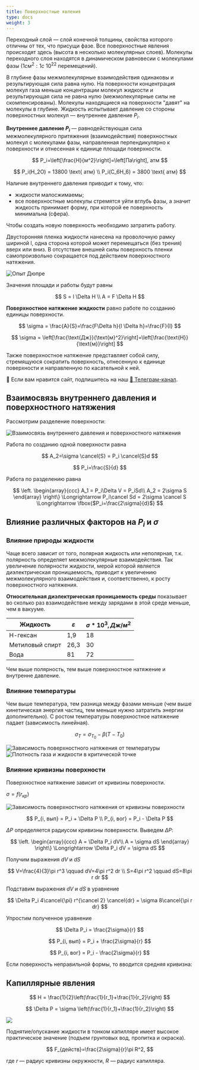 ```yaml
---
title: Поверхностные явления
type: docs
weight: 3
---
```


Переходный слой — слой конечной толщины, свойства которого отличны от тех, что присущи фазе. Все поверхностные явления происходят здесь (высота в несколько молекулярных слоев). Молекулы переходного слоя находятся в динамическом равновесии с молекулами фазы ($1 см^2: 1 с ~ 10^{22}$ перемещений).

В глубине фазы межмолекулярные взаимодействия одинаковы и результирующая сила равна нулю. На поверхности концентрация молекул газа меньше концентрации молекул жидкости и результирующая сила не равна нулю (межмолекулярные силы не скомпенсированы). Молекулы находящиеся на поверхности "давят" на молекулы в глубине. Жидкость испытывает давление со стороны поверхностных молекул — внутреннее давление $P_i$.

**Внутреннее давление $P_i$** — равнодействующая сила межмолекулярного притяжения (взаимодействия) поверхностных молекул с молекулами фазы, направленная перпендикулярно к поверхности и отнесенная к единице площади поверхности.

$$
P_i=\left[\frac{Н}{м^2}\right]=\left[Па\right], атм
$$

$$
P_i(H_2O) = 13800 \text{ атм} \\
P_i(C_6H_6) = 3800 \text{ атм}
$$

Наличие внутреннего давления приводит к тому, что:

* жидкости малосжимаемы;
* все поверхностные молекулы стремятся уйти вглубь фазы, а значит жидкость принимает форму, при которой ее поверхность минимальна (сфера).

Чтобы создать новую поверхность необходимо затратить работу.

Двусторонняя пленка жидкости нанесена на проволочную рамку шириной l, одна сторона которой может перемещаться (без трения) вверх или вниз. В отсутствие внешней силы поверхность пленки самопроизвольно сокращается под действием поверхностного натяжения.

![Опыт Дюпре](images/poverkhnostnye-yavleniya/surface_clip_image001_0000.png)

Значения площади и работы будут равны

$$
S = l \Delta H \\
A = F \Delta H
$$

**Поверхностное натяжение жидкости** равно работе по созданию единицы поверхности.

$$
\sigma = \frac{A}{S}=\frac{F\Delta h}{l \Delta h}=\frac{F}{l}
$$

$$
\sigma = \left[\frac{\text{Дж}}{\text{м}^2}\right]=\left[\frac{\text{Н}}{\text{м}}\right]
$$

Также поверхностное натяжение представляет собой силу, стремящуюся сократить поверхность, отнесенную к единице поверхности и направленную по касательной к ней.


<div class="pagination-nav__link">🙏 Если вам нравится сайт, подпишитесь на наш <a href="https://t.me/+JfpTv9CJlwQ0MThi">🔗 Телеграм-канал</a>.</div>

## Взаимосвязь внутреннего давления и поверхностного натяжения

Рассмотрим разделение поверхности:

![Взаимосвязь внутреннего давления и поверхностного натяжения](images/poverkhnostnye-yavleniya/surface_clip_image001_0002.png)

Работа по созданию одной поверхности равна

$$
A_2=\sigma \cancel{S} = P_i \cancel{S}d
$$

$$
P_i=\frac{S}{d}
$$

Работа по разделению равна

$$
\left.
    \begin{array}{ccc}
        A_1 = P_i\Delta V = P_iSd\\
        A_2 = 2\sigma S
    \end{array}
\right\} \Longrightarrow P_i\cancel Sd = 2\sigma \cancel S \Longrightarrow 	
\fbox{$P_i=\frac{2\sigma}{d}$}
$$

## Влияние различных факторов на $P_i$ и $σ$

### Влияние природы жидкости

Чаще всего зависит от того, полярная жидкость или неполярная, т.к. полярность определяет межмолекулярные взаимодействия. Так увеличение полярности жидкости, мерой которой является диэлектрическая проницаемость, приводит к увеличению межмолекулярного взаимодействия и, соответственно, к росту поверхностного натяжения.

**Относительная диэлектрическая проницаемость среды** показывает во сколько раз взаимодействие между зарядами в этой среде меньше, чем в вакууме.

| **Жидкость**    | **$ε$** | **$σ*10^3, Дж/м^2$** |
| --------------- | ------- | -------------------- |
| Н-гексан        | 1,9     | 18                   |
| Метиловый спирт | 26,3    | 30                   |
| Вода            | 81      | 72                   |

Чем выше полярность, тем выше поверхностное натяжение и внутренне давление.

### Влияние температуры

Чем выше температура, тем разница между фазами меньше (чем выше кинетическая энергия частиц, тем меньше нужно затратить энергии  дополнительно). С ростом температуры поверхностное натяжение падает (зависимость линейная).

$$
\sigma_T=\sigma_{T_0}-\beta(T-T_0)
$$

![Зависимость поверхностного натяжения от температуры](images/poverkhnostnye-yavleniya/surface_clip_image001_0007.png) ![Плотность газа и жидкости в критической точке](images/poverkhnostnye-yavleniya/surface_clip_image001_0008.png)

### Влияние кривизны поверхности

Поверхностное натяжение зависит от кривизны поверхности.

$σ = f (r_{кр})$

![Зависимость поверхностного натяжения от кривизны поверхности](images/poverkhnostnye-yavleniya/surface_clip_image001_0009.png)

$$
P_{i, вып} = P_i + \Delta P \\
P_{i, вог} = P_i - \Delta P
$$

$\Delta P$ определяется радиусом кривизны поверхности. Выведем $\Delta P$:

$$
\left.
    \begin{array}{ccc}
        A = \Delta P_i dV\\
        A = \sigma dS
    \end{array}
\right\} \Longrightarrow \Delta P_i dV = \sigma dS
$$

Получим выражения $dV$ и $dS$

$$
V=\frac{4}{3}\pi r^3 \qquad dV=4\pi r^2 dr \\
S=4\pi r^2 \qquad dS=8\pi r dr
$$

Подставим выражения $dV$ и $dS$ в уравнение

$$
\Delta P_i 4\cancel{\pi} r^{\cancel 2} \cancel{dr} = \sigma 8\cancel{\pi r dr}
$$

Упростим полученное уравнение

$$
\Delta P_i = \frac{2\sigma}{r}
$$

$$
P_{i, вып} = P_i + \frac{2\sigma}{r}
$$

$$
P_{i, вог} = P_i - \frac{2\sigma}{r}
$$

Если поверхность неправильной формы, то вводится средняя кривизна:

<!---TODO: подставить уравнение. Найти-->
## Капиллярные явления

$$
H = \frac{1}{2}\left(\frac{1}{r_1}+\frac{1}{r_2}\right)
$$

$$
\Delta P = \sigma \left(\frac{1}{r_1}+\frac{1}{r_2}\right)
$$

![](images/poverkhnostnye-yavleniya/surface_clip_image001_0017.png)

Поднятие/опускание жидкости в тонком капилляре имеет высокое практическое значение (подъем грунтовых вод, пропитка и окраска).

$$
F_{действ}=\frac{2\sigma}{r}\pi R^2,
$$

где $r$ — радиус кривизны окружности, $R$ — радиус капилляра.
